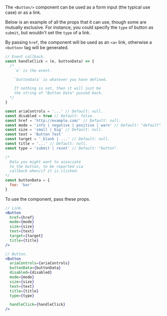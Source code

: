 The `<Button/>` component can be used as a form input (the typical use case) or as a link.

Below is an example of all the props that it can use, though some are mutually exclusive. For instance, you could specify the `type` of button as `submit`, but wouldn't set the `type` of a link.

By passing `href`, the component will be used as an `<a>` link, otherwise a `<button>` tag will be generated.

```js
// Event callback.
const handleClick = (e, buttonData) => {
  /*
    `e` is the event.

    `buttonData` is whatever you have defined.

    If nothing is set, then it will just be
    the string of "Button Data" passed back.
  */
}

const ariaControls = '...' // Default: null.
const disabled = true // Default: false.
const href = 'http://example.com/' // Default: null.
const mode = 'info | negative | positive | warn' // Default: "default".
const size = 'small | big' // Default: null.
const text = 'Button Text'
const target = '_blank | ...' // Default: null.
const title = '...' // Default: null.
const type = 'submit | reset' // Default: "button".

/*
  Data you might want to associate
  to the button, to be reported via
  callback when/if it is clicked.
*/
const buttonData = {
  foo: 'bar'
}
```

To use the component, pass these props.

```jsx
// Link.
<Button
  href={href}
  mode={mode}
  size={size}
  text={text}
  target={target}
  title={title}
/>

// Button.
<Button
  ariaControls={ariaControls}
  buttonData={buttonData}
  disabled={disabled}
  mode={mode}
  size={size}
  text={text}
  title={title}
  type={type}

  handleClick={handleClick}
/>
```